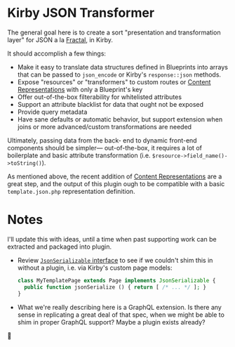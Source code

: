 # Kirby JSON Transformer

The general goal here is to create a sort "presentation and transformation layer" for JSON a la [Fractal](http://fractal.thephpleague.com/), in Kirby.

It should accomplish a few things:

- Make it easy to translate data structures defined in Blueprints into arrays that can be passed to `json_encode` or Kirby's `response::json` methods.
- Expose "resources" or "transformers" to custom routes or [Content Representations](https://getkirby.com/docs/developer-guide/advanced/representations) with only a Blueprint's key
- Offer out-of-the-box filterability for whitelisted attributes
- Support an attribute blacklist for data that ought not be exposed
- Provide query metadata
- Have sane defaults or automatic behavior, but support extension when joins or more advanced/custom transformations are needed

Ultimately, passing data from the back- end to dynamic front-end components should be simpler— out-of-the-box, it requires a lot of boilerplate and basic attribute transformation (i.e. `$resource->field_name()->toString()`).

As mentioned above, the recent addition of [Content Representations](https://getkirby.com/docs/developer-guide/advanced/representations) are a great step, and the output of this plugin ough to be compatible with a basic `template.json.php` representation definition.

# Notes

I'll update this with ideas, until a time when past supporting work can be extracted and packaged into plugin.

- Review [`JsonSerializable` interface](https://secure.php.net/JsonSerializable) to see if we couldn't shim this in without a plugin, i.e. via Kirby's custom page models:
  ```php
  class MyTemplatePage extends Page implements JsonSerializable {
    public function jsonSerialize () { return [ /* ... */ ]; }
  }
  ```
- What we're really describing here is a GraphQL extension. Is there any sense in replicating a great deal of that spec, when we might be able to shim in proper GraphQL support? Maybe a plugin exists already?

:deciduous_tree:
